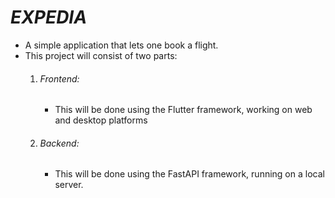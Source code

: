 #  ***EXPEDIA***

- A simple application that lets one book a flight.
- This project will consist of two parts:
  1. ###### Frontend:
     - This will be done using the Flutter framework, working on web and desktop platforms
  2. ###### Backend:
     - This will be done using the FastAPI framework, running on a local server.